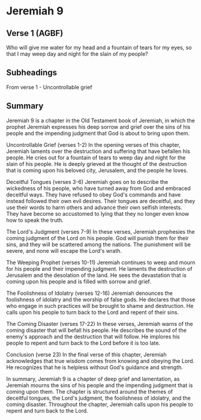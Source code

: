 # Jeremiah 9

## Verse 1 (AGBF)

Who will give me water for my head and a fountain of tears for my eyes, so that I may weep day and night for the slain of my people?

## Subheadings

From verse 1 - Uncontrollable grief

## Summary

Jeremiah 9 is a chapter in the Old Testament book of Jeremiah, in which the prophet Jeremiah expresses his deep sorrow and grief over the sins of his people and the impending judgment that God is about to bring upon them.

Uncontrollable Grief (verses 1-2)
In the opening verses of this chapter, Jeremiah laments over the destruction and suffering that have befallen his people. He cries out for a fountain of tears to weep day and night for the slain of his people. He is deeply grieved at the thought of the destruction that is coming upon his beloved city, Jerusalem, and the people he loves.

Deceitful Tongues (verses 3-6)
Jeremiah goes on to describe the wickedness of his people, who have turned away from God and embraced deceitful ways. They have refused to obey God's commands and have instead followed their own evil desires. Their tongues are deceitful, and they use their words to harm others and advance their own selfish interests. They have become so accustomed to lying that they no longer even know how to speak the truth.

The Lord's Judgment (verses 7-9)
In these verses, Jeremiah prophesies the coming judgment of the Lord on his people. God will punish them for their sins, and they will be scattered among the nations. The punishment will be severe, and none will escape the Lord's wrath.

The Weeping Prophet (verses 10-11)
Jeremiah continues to weep and mourn for his people and their impending judgment. He laments the destruction of Jerusalem and the desolation of the land. He sees the devastation that is coming upon his people and is filled with sorrow and grief.

The Foolishness of Idolatry (verses 12-16)
Jeremiah denounces the foolishness of idolatry and the worship of false gods. He declares that those who engage in such practices will be brought to shame and destruction. He calls upon his people to turn back to the Lord and repent of their sins.

The Coming Disaster (verses 17-22)
In these verses, Jeremiah warns of the coming disaster that will befall his people. He describes the sound of the enemy's approach and the destruction that will follow. He implores his people to repent and turn back to the Lord before it is too late.

Conclusion (verse 23)
In the final verse of this chapter, Jeremiah acknowledges that true wisdom comes from knowing and obeying the Lord. He recognizes that he is helpless without God's guidance and strength.

In summary, Jeremiah 9 is a chapter of deep grief and lamentation, as Jeremiah mourns the sins of his people and the impending judgment that is coming upon them. The chapter is structured around the themes of deceitful tongues, the Lord's judgment, the foolishness of idolatry, and the coming disaster. Throughout the chapter, Jeremiah calls upon his people to repent and turn back to the Lord.